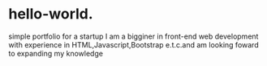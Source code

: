 # hello-world.
simple portfolio for a startup
I am a bigginer in front-end web development with experience in HTML,Javascript,Bootstrap e.t.c.and am looking foward to expanding my knowledge
